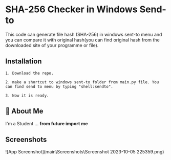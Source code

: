 
# SHA-256 Checker in Windows Send-to

This code can generate file hash (SHA-256) in windows sent-to menu and you can compare it with original hash(you can find original hash from the downloaded site of your programme or file).


## Installation

    1. Download the repo.

    2. make a shortcut to windows sent-to folder from main.py file. You can find send to menu by typing "shell:sendto".

    3. Now it is ready.
    
## 🚀 About Me
I'm a Student ... __from __future__ import me__ 


## Screenshots

![App Screenshot](main\Screenshots\Screenshot 2023-10-05 225359.png)

